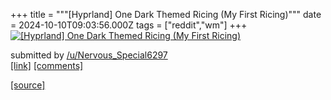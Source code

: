 +++
title = """[Hyprland] One Dark Themed Ricing (My First Ricing)"""
date = 2024-10-10T09:03:56.000Z
tags = ["reddit","wm"]
+++
[![[Hyprland] One Dark Themed Ricing (My First Ricing)](https://b.thumbs.redditmedia.com/XL_9domRrvaKxjEqZ0chpfSr5D38Jlt5v0PqH-_e52s.jpg "[Hyprland] One Dark Themed Ricing (My First Ricing)")](https://www.reddit.com/r/unixporn/comments/1g0ejyo/hyprland_one_dark_themed_ricing_my_first_ricing/)

submitted by [/u/Nervous\_Special6297](https://www.reddit.com/user/Nervous_Special6297)  
[\[link\]](https://www.reddit.com/gallery/1g0ejyo) [\[comments\]](https://www.reddit.com/r/unixporn/comments/1g0ejyo/hyprland_one_dark_themed_ricing_my_first_ricing/)

[[source]](https://www.reddit.com/r/unixporn/comments/1g0ejyo/hyprland_one_dark_themed_ricing_my_first_ricing/)

